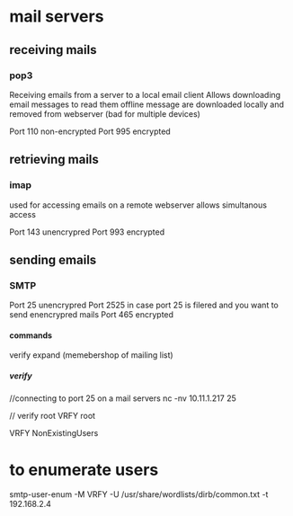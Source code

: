 # mail servers

## receiving mails
### pop3
Receiving emails from a server to a local email client
Allows downloading email messages to read them offline
message are downloaded locally and removed from webserver (bad for multiple devices) 

Port 110 non-encrypted
Port 995 encrypted

## retrieving mails
### imap
used for accessing emails on a remote webserver
allows simultanous access

Port 143 unencrypred
Port 993 encrypted

## sending emails

### SMTP
Port 25 unencrypred
Port 2525 in case port 25 is filered and you want to send enencrypred mails
Port 465 encrypted

#### commands

verify 
expand (memebershop of mailing list)

##### verify

//connecting to port 25 on a mail servers
nc -nv 10.11.1.217 25 

// verify root
VRFY root

VRFY NonExistingUsers

# to enumerate users
smtp-user-enum -M VRFY -U /usr/share/wordlists/dirb/common.txt -t 192.168.2.4
